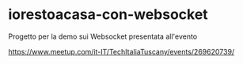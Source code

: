 # iorestoacasa-con-websocket
Progetto per la demo sui Websocket presentata all'evento 


https://www.meetup.com/it-IT/TechItaliaTuscany/events/269620739/
